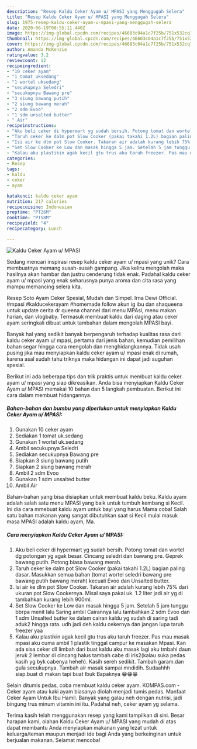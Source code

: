 ```yaml
---
description: "Resep Kaldu Ceker Ayam u/ MPASI yang Menggugah Selera"
title: "Resep Kaldu Ceker Ayam u/ MPASI yang Menggugah Selera"
slug: 1975-resep-kaldu-ceker-ayam-u-mpasi-yang-menggugah-selera
date: 2020-06-19T08:55:11.440Z
image: https://img-global.cpcdn.com/recipes/46603c04a1c7f25b/751x532cq70/kaldu-ceker-ayam-u-mpasi-foto-resep-utama.jpg
thumbnail: https://img-global.cpcdn.com/recipes/46603c04a1c7f25b/751x532cq70/kaldu-ceker-ayam-u-mpasi-foto-resep-utama.jpg
cover: https://img-global.cpcdn.com/recipes/46603c04a1c7f25b/751x532cq70/kaldu-ceker-ayam-u-mpasi-foto-resep-utama.jpg
author: Amanda McKenzie
ratingvalue: 3.2
reviewcount: 12
recipeingredient:
- "10 ceker ayam"
- "1 tomat uksedang"
- "1 wortel uksedang"
- "secukupnya Seledri"
- "secukupnya Bawang pre"
- "3 siung bawang putih"
- "2 siung bawang merah"
- "2 sdm Evoo"
- "1 sdm unsalted butter"
- " Air"
recipeinstructions:
- "Aku beli ceker di hypermart yg sudah bersih. Potong tomat dan wortel dg potongan yg agak besar. Cincang seledri dan bawang pre. Geprek bawang putih. Potong biasa bawang merah."
- "Taruh ceker ke dalm pot Slow Cooker (pakai takahi 1.2L) bagian paling dasar. Masukkan semua bahan (tomat wortel seledri bawang pre bawang putih bawang merah) kecuali Evoo dan Unsalted butter."
- "Isi air ke dlm pot Slow Cooker. Takaran air adalah kurang lebih 75% dari ukuran pot Slow Cookernya. Misal saya pakai uk. 1.2 liter jadi air yg di tambahkan kurang lebih 900ml."
- "Set Slow Cooker ke Low dan masak hingga 5 jam. Setelah 5 jam tunggu bbrpa menit lalu Saring ambil Cairannya lalu tambahkan 2 sdm Evoo dan 1 sdm Unsalted butter ke dalam cairan kaldu yg sudah di saring tadi aduk2 hingga rata. udh jadi deh kaldu cekernya dan jangan lupa taruh freezer yaa"
- "Kalau aku plastikin agak kecil gtu trus aku taruh freezer. Pas mau masak mpasi aku cuma ambil 1 plastik tinggal campur ke masakan Mpasi. Kan ada sisa ceker dll limbah dari buat kaldu aku masak lagi aku tmbahi daun jeruk 2 lembar di cincang halus tambah cabe di iris2(kalau suka pedas kasih yg byk cabenya heheh). Kasih sereh sedikit. Tambah garam.dan gula secukupnya. Tambah air masak sampai mndidih. Sudaahhh siap.buat di makan tapi buat Ibuk Bapaknya 😁😁😁"
categories:
- Resep
tags:
- kaldu
- ceker
- ayam

katakunci: kaldu ceker ayam 
nutrition: 217 calories
recipecuisine: Indonesian
preptime: "PT26M"
cooktime: "PT58M"
recipeyield: "4"
recipecategory: Lunch

---
```



![Kaldu Ceker Ayam u/ MPASI](https://img-global.cpcdn.com/recipes/46603c04a1c7f25b/751x532cq70/kaldu-ceker-ayam-u-mpasi-foto-resep-utama.jpg)

Sedang mencari inspirasi resep kaldu ceker ayam u/ mpasi yang unik? Cara membuatnya memang susah-susah gampang. Jika keliru mengolah maka hasilnya akan hambar dan justru cenderung tidak enak. Padahal kaldu ceker ayam u/ mpasi yang enak seharusnya punya aroma dan cita rasa yang mampu memancing selera kita.

Resep Soto Ayam Ceker Spesial, Mudah dan Simpel. Irna Dewi Official. #mpasi #kalducekerayam #homemade follow akun ig ibu dan shaqueena untuk update cerita dr queena channel dari menu MPAsi, menu makan harian, dan vlogbaby. Termasuk membuat kaldu dari daging atau ceker ayam seringkali dibuat untuk tambahan dalam mengolah MPASI bayi.

Banyak hal yang sedikit banyak berpengaruh terhadap kualitas rasa dari kaldu ceker ayam u/ mpasi, pertama dari jenis bahan, kemudian pemilihan bahan segar hingga cara mengolah dan menghidangkannya. Tidak usah pusing jika mau menyiapkan kaldu ceker ayam u/ mpasi enak di rumah, karena asal sudah tahu triknya maka hidangan ini dapat jadi suguhan spesial.


Berikut ini ada beberapa tips dan trik praktis untuk membuat kaldu ceker ayam u/ mpasi yang siap dikreasikan. Anda bisa menyiapkan Kaldu Ceker Ayam u/ MPASI memakai 10 bahan dan 5 langkah pembuatan. Berikut ini cara dalam membuat hidangannya.

<!--inarticleads1-->

##### Bahan-bahan dan bumbu yang diperlukan untuk menyiapkan Kaldu Ceker Ayam u/ MPASI:

1. Gunakan 10 ceker ayam
1. Sediakan 1 tomat uk.sedang
1. Gunakan 1 wortel uk.sedang
1. Ambil secukupnya Seledri
1. Sediakan secukupnya Bawang pre
1. Siapkan 3 siung bawang putih
1. Siapkan 2 siung bawang merah
1. Ambil 2 sdm Evoo
1. Gunakan 1 sdm unsalted butter
1. Ambil  Air


Bahan-bahan yang bisa disiapkan untuk membuat kaldu beku. Kaldu ayam adalah salah satu menu MPASI yang baik untuk tumbuh kembang si Kecil. Ini dia cara mmebuat kaldu ayam untuk bayi yang harus Mama coba! Salah satu bahan makanan yang sangat dibutuhkan saat si Kecil mulai masuk masa MPASI adalah kaldu ayam, Ma. 

<!--inarticleads2-->

##### Cara menyiapkan Kaldu Ceker Ayam u/ MPASI:

1. Aku beli ceker di hypermart yg sudah bersih. Potong tomat dan wortel dg potongan yg agak besar. Cincang seledri dan bawang pre. Geprek bawang putih. Potong biasa bawang merah.
1. Taruh ceker ke dalm pot Slow Cooker (pakai takahi 1.2L) bagian paling dasar. Masukkan semua bahan (tomat wortel seledri bawang pre bawang putih bawang merah) kecuali Evoo dan Unsalted butter.
1. Isi air ke dlm pot Slow Cooker. Takaran air adalah kurang lebih 75% dari ukuran pot Slow Cookernya. Misal saya pakai uk. 1.2 liter jadi air yg di tambahkan kurang lebih 900ml.
1. Set Slow Cooker ke Low dan masak hingga 5 jam. Setelah 5 jam tunggu bbrpa menit lalu Saring ambil Cairannya lalu tambahkan 2 sdm Evoo dan 1 sdm Unsalted butter ke dalam cairan kaldu yg sudah di saring tadi aduk2 hingga rata. udh jadi deh kaldu cekernya dan jangan lupa taruh freezer yaa
1. Kalau aku plastikin agak kecil gtu trus aku taruh freezer. Pas mau masak mpasi aku cuma ambil 1 plastik tinggal campur ke masakan Mpasi. Kan ada sisa ceker dll limbah dari buat kaldu aku masak lagi aku tmbahi daun jeruk 2 lembar di cincang halus tambah cabe di iris2(kalau suka pedas kasih yg byk cabenya heheh). Kasih sereh sedikit. Tambah garam.dan gula secukupnya. Tambah air masak sampai mndidih. Sudaahhh siap.buat di makan tapi buat Ibuk Bapaknya 😁😁😁


Selain ditumis pedas, coba membuat kaldu ceker ayam. KOMPAS.com - Ceker ayam atau kaki ayam biasanya diolah menjadi tumis pedas. Manfaat Ceker Ayam Untuk Ibu Hamil. Banyak yang galau neh dengan nutrisi, jadi bingung trus minum vitamin ini itu. Padahal neh, ceker ayam yg selama. 

Terima kasih telah menggunakan resep yang kami tampilkan di sini. Besar harapan kami, olahan Kaldu Ceker Ayam u/ MPASI yang mudah di atas dapat membantu Anda menyiapkan makanan yang lezat untuk keluarga/teman maupun menjadi ide bagi Anda yang berkeinginan untuk berjualan makanan. Selamat mencoba!
